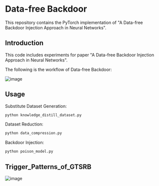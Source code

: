 # Data-free Backdoor
This repository contains the PyTorch implementation of "A Data-free Backdoor Injection Approach in Neural Networks".

## Introduction
This code includes experiments for paper "A Data-free Backdoor Injection Approach in Neural Networks".

The following is the workflow of Data-free Backdoor:

![image](https://github.com/lvpeizhuo/Data-free_Backdoor/blob/main/workflow.png)

## Usage
Substitute Dataset Generation:
```bash
python knowledge_distill_dataset.py
```
Dataset Reduction:
```bash
python data_compression.py
```
Backdoor Injection:
```bash
python poison_model.py
```

## Trigger_Patterns_of_GTSRB
![image](https://github.com/lvpeizhuo/Data-free_Backdoor/blob/main/Trigger_Patterns_of_GTSRB.png)
